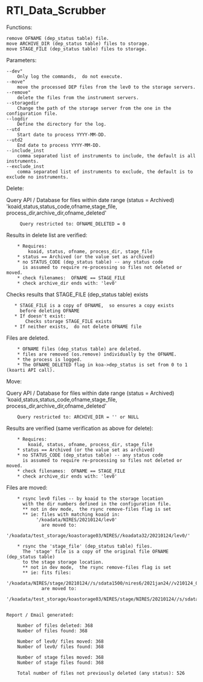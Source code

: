 # RTI_Data_Scrubber

Functions:

    remove OFNAME (dep_status table) file.
    move ARCHIVE_DIR (dep_status table) files to storage.
    move STAGE_FILE (dep_status table) files to storage.


Parameters:

    --dev"
        Only log the commands,  do not execute.
    --move"
        move the processed DEP files from the lev0 to the storage servers.
    --remove"
        delete the files from the instrument servers.
    --storagedir
        Change the path of the storage server from the one in the configuration file.
    --logdir
        Define the directory for the log.
    --utd
        Start date to process YYYY-MM-DD.
    --utd2
        End date to process YYYY-MM-DD.
    --include_inst
        comma separated list of instruments to include, the default is all instruments.
    --exclude_inst
        comma separated list of instruments to exclude, the default is to exclude no instruments.

Delete:

   Query API / Database for files within date range (status = Archived)
        'koaid,status,status_code,ofname,stage_file,
         process_dir,archive_dir,ofname_deleted'
         
         Query restricted to: OFNAME_DELETED = 0
                 
   Results in delete list are verified:
   
        * Requires: 
            koaid, status, ofname, process_dir, stage_file
        * status == Archived (or the value set as archived)
        * no STATUS_CODE (dep_status table) -- any status code
          is assumed to require re-processing so files not deleted or moved.
        * check filenames:  OFNAME == STAGE_FILE
        * check archive_dir ends with: 'lev0' 

   Checks results that STAGE_FILE (dep_status table) exists
       
       * STAGE_FILE is a copy of OFNAME,  so ensures a copy exists
         before deleting OFNAME
       * If doesn't exist:
           Checks storage STAGE_FILE exists
       * If neither exists,  do not delete OFNAME file 
   
   Files are deleted.
   
        * OFNAME files (dep_status table) are deleted.
        * files are removed (os.remove) individually by the OFNAME.
        * the process is logged.
        * The OFNAME_DELETED flag in koa->dep_status is set from 0 to 1 (koarti API call).    
   
Move:

   Query API / Database for files within date range (status = Archived)
        'koaid,status,status_code,ofname,stage_file,
         process_dir,archive_dir,ofname_deleted'
       
        Query restricted to: ARCHIVE_DIR = '' or NULL

   Results are verified (same verification as above for delete):
   
        * Requires: 
            koaid, status, ofname, process_dir, stage_file
        * status == Archived (or the value set as archived)
        * no STATUS_CODE (dep_status table) -- any status code
          is assumed to require re-processing so files not deleted or moved.
        * check filenames:  OFNAME == STAGE_FILE
        * check archive_dir ends with: 'lev0' 
        
   Files are moved:
   
        * rsync lev0 files -- by koaid to the storage location 
          with the dir numbers defined in the configuration file.
          ** not in dev mode,  the rsync remove-files flag is set
          ** ie: files with matching koaid in:
               '/koadata/NIRES/20210124/lev0' 
                 are moved to:
               '/koadata/test_storage/koastorage03/NIRES//koadata32/20210124/lev0/'

        * rsync the 'stage_file' (dep_status table) files.  
          The 'stage' file is a copy of the original file OFNAME (dep_status table)
          to the stage storage location. 
          ** not in dev mode,  the rsync remove-files flag is set
          ** ie: fits files:
               '/koadata/NIRES/stage/20210124//s/sdata1500/nires6/2021jan24//v210124_0162.fits'
                 are moved to:
               '/koadata/test_storage/koastorage03/NIRES/stage/NIRES/20210124//s/sdata1500/nires6/2021jan24/'
               
 
    Report / Email generated:
   
        Number of files deleted: 368
        Number of files found: 368
        
        Number of lev0/ files moved: 368
        Number of lev0/ files found: 368
        
        Number of stage files moved: 368
        Number of stage files found: 368
        
        Total number of files not previously deleted (any status): 526
        
        